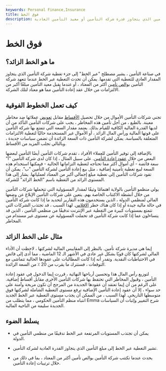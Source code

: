 ```yaml
---
keywords: Personal Finance,Insurance
title: فوق الخط
description: الخط الزائد هو مبلغ التأمين أو إعادة التأمين الذي يتجاوز قدرة شركة التأمين أو معيد التأمين العادية.
---
```


# فوق الخط
## ما هو الخط الزائد؟

في صناعة التأمين ، يشير مصطلح "عبر الخط" إلى جزء تغطية شركة التأمين الذي يتجاوز المقدار العادي للتغطية التي تقدمها. يمكن أن تحدث التغطية عبر الخط عندما تتعهد شركة التأمين [بوالص تأمين](/underwriting) أكثر من المعتاد ، أو عندما يقبل معيد التأمين مبلغًا أكبر من الالتزامات من خلال عقد إعادة التأمين مما هو معتاد لتلك الشركة.

## كيف تعمل الخطوط الفوقية

تجني شركات التأمين الأموال من خلال تحصيل [الأقساط](/insurance-premium) مقابل [تعويض](/indemnity) عملائها ضد مخاطر معينة. بالطبع ، من أجل تأمين هذه المخاطر ، يجب على شركات التأمين التأكد من أن لديها القدرة المالية الكافية للقيام بذلك. يعتمد مقدار السعة التي تتمتع بها شركة التأمين على قوتها المالية ورأس المال الزائد ، أو الأموال غير المستخدمة حاليًا لتغطية الالتزامات المتعلقة بالسياسة. يمكن لشركة التأمين ذات السعة الزائدة أن تضمن سياسات جديدة ، وبالتالي تجلب المزيد من الأقساط.

بالإضافة إلى توفير التأمين للعملاء الأفراد ، تقدم شركات التأمين أيضًا التأمين لبعضها البعض من خلال [عقود إعادة التأمين](/reinsurance). على سبيل المثال ، إذا كان لدى شركة التأمين "أ" سعة فائضة - أي أموال أكثر مما تحتاجه لتغطية التزاماتها الحالية - فيمكنها استخدام هذه السعة لبيع تغطية تأمينية إضافية ، مثل بيع إعادة التأمين لشركة التأمين "ب". يمكن أن تقود شركات التأمين إلى تغطية مبلغ إجمالي أكبر من المعتاد لعملياتها. يشار إلى هذا المستوى الزائد من التغطية باسم "الخط الزائد" للشركة.

يولي منظمو التأمين بالولاية اهتمامًا وثيقًا لمقدار المسؤولية التي تتحملها شركات التأمين من خلال أنشطة الاكتتاب الخاصة بهم. يتعين على شركات التأمين الإبلاغ عن وضعها المالي لمنظمي الدولة ، الذين يستخدمون هذه التقارير لتحديد ما إذا كانت شركة التأمين في حالة مالية جيدة أو إذا كان هناك خطر [الإفلاس](/insolvency). لهذا السبب ، قد تجتذب الشركات التي تتمتع بمستويات كبيرة من التغطية عبر الإنترنت تدقيقًا من منظمي التأمين ، الذين قد يتساءلون عما إذا كانت شركة التأمين قد تحملت المسؤولية عن مستوى غير مستدام من المخاطر.

## مثال على الخط الزائد

إيما هي مديرة شركة تأمين. بالنظر إلى المقاييس المالية لشركتها ، لاحظت أن الأداء المالي لشركتها كان قويًا بشكل غير عادي في الأشهر الـ 12 الماضية ، مما أدى إلى فائض في الاحتياطيات النقدية. وتقدر أنه إذا كانت المطالبات على عقودها الحالية تتماشى مع التوقعات ، فستترك ما يقرب من 20 ٪ من السعة الزائدة.

لتوزيع رأس المال هذا وتحسين أرباحها النهائية ، قررت إيما الدخول في عقود إعادة التأمين ، وقبول المخاطر التي تحتفظ بها شركات التأمين الأخرى مقابل أقساط إضافية. على الرغم من أن إيما تعتقد أن عقودها الجديدة من المرجح أن تكون مربحة وآمنة على حد سواء ، إلا أن عقود إعادة التأمين الإضافية ترفع مستوى التغطية الشاملة لشركتها فوق متوسطها التاريخي. لهذا السبب ، من الممكن أن يجذب مستوى التغطية عبر الخط الجديد انتباه منظم التأمين الحكومي ، مما يتطلب من Emma شرح التغيير وإثبات أن السياسات الجديدة سليمة من الناحية المالية.

## يسلط الضوء

- يمكن أن تجتذب المستويات المرتفعة عبر الخط تدقيقًا من منظمي التأمين في الدولة.

- تشير التغطية عبر الخط إلى مبلغ التأمين الذي يتجاوز القدرة العادية لشركة التأمين.

- يحدث عندما تكتتب شركة التأمين بوالص تأمين أكثر من المعتاد ، بما في ذلك من خلال ترتيبات إعادة التأمين.

